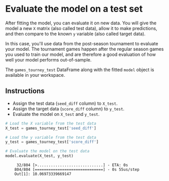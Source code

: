 # Evaluate the model on a test set #

After fitting the model, you can evaluate it on new data. You will give the model a new `X` matrix (also called test data), allow it to make predictions, and then compare to the known `y` variable (also called target data).

In this case, you'll use data from the post-season tournament to evaluate your model. The tournament games happen after the regular season games you used to train our model, and are therefore a good evaluation of how well your model performs out-of-sample.

The `games_tourney_test` DataFrame along with the fitted `model` object is available in your workspace.

## Instructions ##

* Assign the test data (`seed_diff` column) to `X_test`.
* Assign the target data (`score_diff` column) to `y_test`.
* Evaluate the model on `X_test` and `y_test`.

```python
# Load the X variable from the test data
X_test = games_tourney_test['seed_diff']

# Load the y variable from the test data
y_test = games_tourney_test['score_diff']

# Evaluate the model on the test data
model.evaluate(X_test, y_test)
```

```
     32/804 [>.............................] - ETA: 0s
    804/804 [==============================] - 0s 55us/step
    Out[1]: 10.06973339669147
```